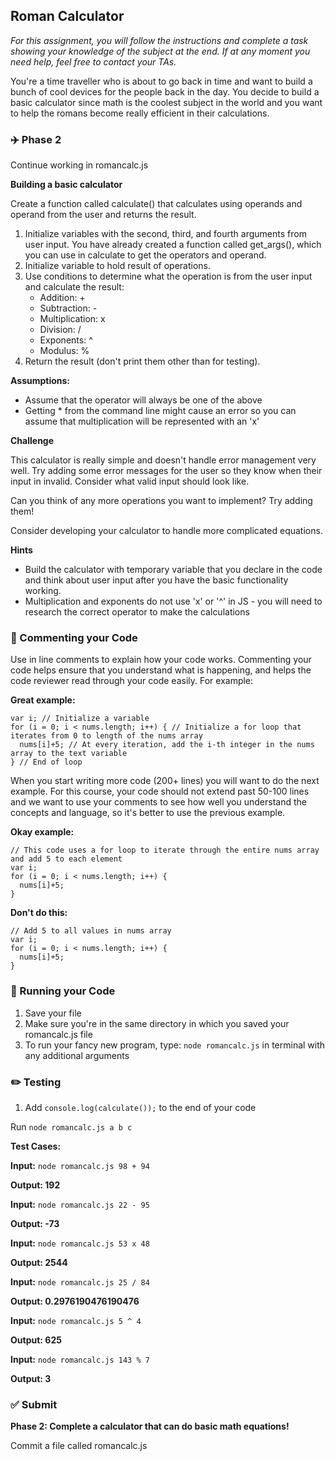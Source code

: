 ## Roman Calculator

*For this assignment, you will follow the instructions and complete a task showing your knowledge of the subject at the end. If at any moment you need help, feel free to contact your TAs.*

You're a time traveller who is about to go back in time and want to build a bunch of cool devices for the people back in the day. You decide to build a basic calculator since math is the coolest subject in the world and you want to help the romans become really efficient in their calculations.

### :airplane: Phase 2

Continue working in romancalc.js

**Building a basic calculator**

Create a function called calculate() that calculates using operands and operand from the user and returns the result.

1. Initialize variables with the second, third, and fourth arguments from user input. You have already created a function called get_args(), which you can use in calculate to get the operators and operand.
2. Initialize variable to hold result of operations.
3. Use conditions to determine what the operation is from the user input and calculate the result:
    - Addition: +
    - Subtraction: -
    - Multiplication: x
    - Division: /
    - Exponents: ^
    - Modulus: %
4. Return the result (don't print them other than for testing).

**Assumptions:**

- Assume that the operator will always be one of the above
- Getting * from the command line might cause an error so you can assume that multiplication will be represented with an 'x'

**Challenge**

This calculator is really simple and doesn't handle error management very well. Try adding some error messages for the user so they know when their input in invalid. Consider what valid input should look like.

Can you think of any more operations you want to implement? Try adding them!

Consider developing your calculator to handle more complicated equations.

**Hints**

- Build the calculator with temporary variable that you declare in the code and think about user input after you have the basic functionality working.
- Multiplication and exponents do not use 'x' or '^' in JS - you will need to research the correct operator to make the calculations

### :pencil: Commenting your Code

Use in line comments to explain how your code works. Commenting your code helps ensure that you understand what is happening, and helps the code reviewer read through your code easily. For example:

**Great example:**

```
var i; // Initialize a variable
for (i = 0; i < nums.length; i++) { // Initialize a for loop that iterates from 0 to length of the nums array
  nums[i]+5; // At every iteration, add the i-th integer in the nums array to the text variable
} // End of loop

```

When you start writing more code (200+ lines) you will want to do the next example. For this course, your code should not extend past 50-100 lines and we want to use your comments to see how well you understand the concepts and language, so it's better to use the previous example.

**Okay example:**

```
// This code uses a for loop to iterate through the entire nums array and add 5 to each element
var i;
for (i = 0; i < nums.length; i++) {
  nums[i]+5;
}

```

**Don't do this:**

```
// Add 5 to all values in nums array
var i;
for (i = 0; i < nums.length; i++) {
  nums[i]+5;
}

```

### :red_car: Running your Code

1. Save your file
2. Make sure you're in the same directory in which you saved your romancalc.js file
3. To run your fancy new program, type: `node romancalc.js` in terminal with any additional arguments

### :pencil2: Testing

1. Add ```console.log(calculate());``` to the end of your code

Run ```node romancalc.js a b c```

**Test Cases:**

**Input:** ```node romancalc.js 98 + 94```

**Output: 192**

**Input:** ```node romancalc.js 22 - 95```

**Output: -73**

**Input:** ```node romancalc.js 53 x 48```

**Output: 2544**

**Input:** ```node romancalc.js 25 / 84```

**Output: 0.2976190476190476**

**Input:** ```node romancalc.js 5 ^ 4```

**Output: 625**

**Input:** ```node romancalc.js 143 % 7```

**Output: 3**

### ✅ Submit

**Phase 2: Complete a calculator that can do basic math equations!**

Commit a file called romancalc.js
